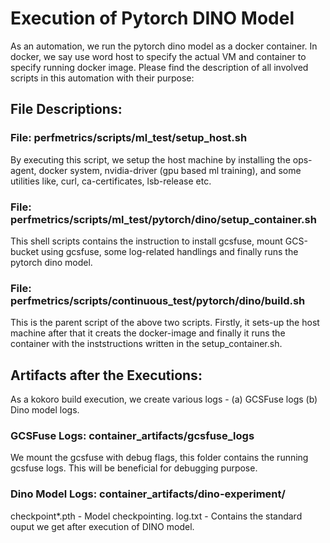 # Execution of Pytorch DINO Model

As an automation, we run the pytorch dino model as a docker container. In docker,
we say use word host to specify the actual VM and container to specify running
docker image. Please find the description of all involved scripts in this 
automation with their purpose:

## File Descriptions:

### File: perfmetrics/scripts/ml_test/setup_host.sh
By executing this script, we setup the host machine by installing the ops-agent,
docker system, nvidia-driver (gpu based ml training), and some utilities like,
curl, ca-certificates, lsb-release etc.

### File: perfmetrics/scripts/ml_test/pytorch/dino/setup_container.sh
This shell scripts contains the instruction to install gcsfuse, mount GCS-bucket
using gcsfuse, some log-related handlings and finally runs the pytorch dino model.

### File: perfmetrics/scripts/continuous_test/pytorch/dino/build.sh
This is the parent script of the above two scripts. Firstly, it sets-up the host
machine after that it creats the docker-image and finally it runs the container
with the inststructions written in the setup_container.sh.

## Artifacts after the Executions:
As a kokoro build execution, we create various logs - (a) GCSFuse logs (b) Dino
model logs.

### GCSFuse Logs: container_artifacts/gcsfuse_logs
We mount the gcsfuse with debug flags, this folder contains the running gcsfuse
logs. This will be beneficial for debugging purpose.

### Dino Model Logs: container_artifacts/dino-experiment/
checkpoint*.pth - Model checkpointing. 
log.txt - Contains the standard ouput we get after execution of DINO model.




